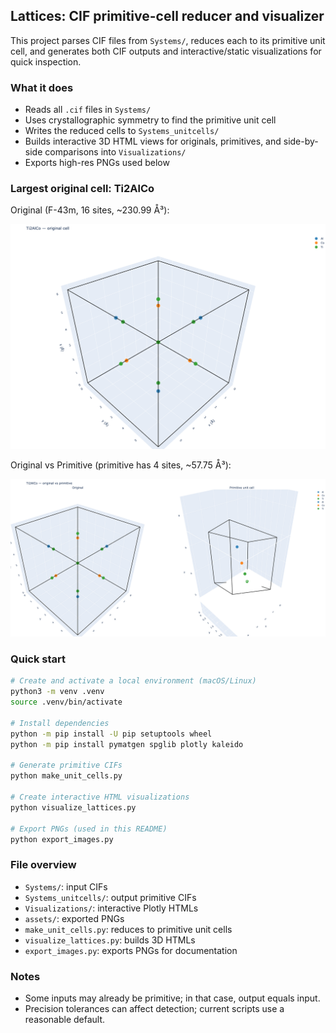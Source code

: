 ## Lattices: CIF primitive-cell reducer and visualizer

This project parses CIF files from `Systems/`, reduces each to its primitive unit cell, and generates both CIF outputs and interactive/static visualizations for quick inspection.

### What it does
- Reads all `.cif` files in `Systems/`
- Uses crystallographic symmetry to find the primitive unit cell
- Writes the reduced cells to `Systems_unitcells/`
- Builds interactive 3D HTML views for originals, primitives, and side-by-side comparisons into `Visualizations/`
- Exports high-res PNGs used below

### Largest original cell: Ti2AlCo

Original (F-43m, 16 sites, ~230.99 Å³):

![Ti2AlCo original](assets/ti2alco_original.png)

Original vs Primitive (primitive has 4 sites, ~57.75 Å³):

![Ti2AlCo compare](assets/ti2alco_compare.png)

### Quick start
```bash
# Create and activate a local environment (macOS/Linux)
python3 -m venv .venv
source .venv/bin/activate

# Install dependencies
python -m pip install -U pip setuptools wheel
python -m pip install pymatgen spglib plotly kaleido

# Generate primitive CIFs
python make_unit_cells.py

# Create interactive HTML visualizations
python visualize_lattices.py

# Export PNGs (used in this README)
python export_images.py
```

### File overview
- `Systems/`: input CIFs
- `Systems_unitcells/`: output primitive CIFs
- `Visualizations/`: interactive Plotly HTMLs
- `assets/`: exported PNGs
- `make_unit_cells.py`: reduces to primitive unit cells
- `visualize_lattices.py`: builds 3D HTMLs
- `export_images.py`: exports PNGs for documentation

### Notes
- Some inputs may already be primitive; in that case, output equals input.
- Precision tolerances can affect detection; current scripts use a reasonable default.


